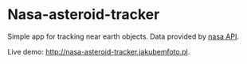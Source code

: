 # Nasa-asteroid-tracker

Simple app for tracking near earth objects.
Data provided by [nasa API](https://api.nasa.gov/api.html).

Live demo: http://nasa-asteroid-tracker.jakubemfoto.pl.
